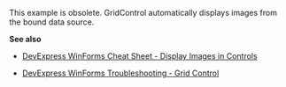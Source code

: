 This example is obsolete. GridControl automatically displays images from the bound data source.


**See also**

- [DevExpress WinForms Cheat Sheet - Display Images in Controls](https://go.devexpress.com/CheatSheets_WinForms_Examples_T914488.aspx)

- [DevExpress WinForms Troubleshooting - Grid Control](https://go.devexpress.com/CheatSheets_WinForms_Examples_T934742.aspx)
